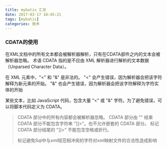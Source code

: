 ```yaml
---
title: mybatis 汇总
date: 2017-03-17 10:45:21
tags: [mybatis]
categories: 技术
---
```


### CDATA的使用
在XML文档中的所有文本都会被解析器解析，只有在CDATA部件之内的文本会被解析器忽略。
术语 CDATA 指的是不应由 XML 解析器进行解析的文本数据（Unparsed Character Data）。

在 XML 元素中，"<" 和 "&" 是非法的。
"<" 会产生错误，因为解析器会把该字符解释为新元素的开始。
"&" 也会产生错误，因为解析器会把该字符解释为字符实体的开始

某些文本，比如 JavaScript 代码，包含大量 "<" 或 "&" 字符。为了避免错误，可以将脚本代码定义为 CDATA。

> CDATA 部分中的所有内容都会被解析器忽略。
> CDATA 部分由 "<![CDATA[" 开始，由 "]]>" 结束
> CDATA 部分不能包含字符串 "]]>"。也不允许嵌套的 CDATA 部分。
> 标记 CDATA 部分结尾的 "]]>" 不能包含空格或折行。
> <![CDATA[ ]]> 标记避免Sql中与xml规范相冲突的字符对xml映射文件的合法性造成影响

